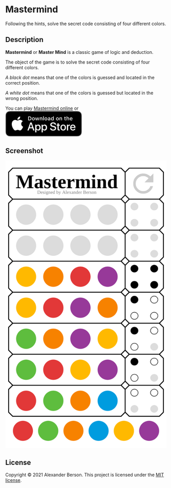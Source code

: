 # Mastermind

Following the hints, solve the secret code consisting of four different colors.

## Description

**Mastermind** or **Master Mind** is a classic game of logic and deduction.<br>

The object of the game is to solve the secret code consisting of four different colors.<br>

_A black dot_ means that one of the colors is guessed and located in the correct position.<br> 

_A white dot_ means that one of the colors is guessed but located in the wrong position.<br>

You can play [Mastermind online](https://alex-berson.github.io/mastermind/) or <br>
[<img src="images/Download_on_the_App_Store_Badge_US-UK_RGB_blk_092917.svg">](https://apps.apple.com/us/app/mastermind/1553588319)

## Screenshot

<p align="center">
  <img src="images/screenshot.png" alt="Screenshot">
</p>

## License

Copyright &copy; 2021 Alexander Berson. This project is licensed under the [MIT license](LICENSE.txt "MIT License").


